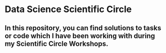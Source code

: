 # Data Science Scientific Circle 
## In this repository, you can find solutions to tasks or code which I have been working with during my Scientific Circle Workshops.
